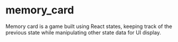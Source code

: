 # memory_card

Memory card is a game built using React states, keeping track of the previous state while manipulating other state data for UI display. 
